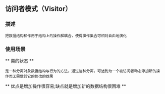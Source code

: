 ## 访问者模式（Visitor）
### 描述
	
`把数据结构和作用于结构上的操作解耦合，使得操作集合可相对自由地演化`

### 使用场景

** 类的状态 **

`是一种分离对象数据结构与行为的方法，通过这种分离，可达到为一个被访问者动态添加新的操作而无需做其它的修改的效果`

** 优点是增加操作很容易;缺点就是增加新的数据结构很困难 **